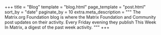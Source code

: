 +++
title = "Blog"
template = "blog.html"
page_template = "post.html"
sort_by = "date"
paginate_by = 10
extra.meta_description = """
The Matrix.org Foundation blog is where the Matrix Foundation and Community
post updates on their activity. Every Friday evening they publish This Week In
Matrix, a digest of the past week activity.
"""
+++
